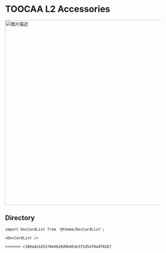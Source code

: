 ﻿---
sidebar_position: 4
sidebar_label: TOOCAA L2 Accessories
---

# TOOCAA L2 Accessories
<img src="http://wiki-toocaa.oss-cn-hongkong.aliyuncs.com/wiki/2.jpg" alt="图片描述" width="600" />

## Directory

```mdx-code-block
import DocCardList from '@theme/DocCardList';

<DocCardList />

>>>>>>> c380ade1d5370e6620d9b463e3f2d54f0ad702b7

